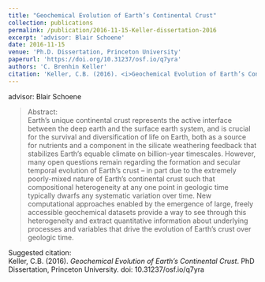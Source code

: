 ```yaml
---
title: "Geochemical Evolution of Earth’s Continental Crust"
collection: publications
permalink: /publication/2016-11-15-Keller-dissertation-2016
excerpt: 'advisor: Blair Schoene'
date: 2016-11-15
venue: 'Ph.D. Dissertation, Princeton University'
paperurl: 'https://doi.org/10.31237/osf.io/q7yra'
authors: 'C. Brenhin Keller'
citation: 'Keller, C.B. (2016). <i>Geochemical Evolution of Earth’s Continental Crust</i>.  PhD Dissertation, Princeton University. doi: 10.31237/osf.io/q7yra'
---
```


advisor: Blair Schoene

>Abstract: <br/>Earth’s unique continental crust represents the active interface between the deep earth and the surface earth system, and is crucial for the survival and diversification of life on Earth, both as a source for nutrients and a component in the silicate weathering feedback that stabilizes Earth’s equable climate on billion-year timescales. However, many open questions remain regarding the formation and secular temporal evolution of Earth’s crust – in part due to the extremely poorly-mixed nature of Earth’s continental crust such that compositional heterogeneity at any one point in geologic time typically dwarfs any systematic variation over time. New computational approaches enabled by the emergence of large, freely accessible geochemical datasets provide a way to see through this heterogeneity and extract quantitative information about underlying processes and variables that drive the evolution of Earth’s crust over geologic time.

Suggested citation: <br/>Keller, C.B. (2016). <i>Geochemical Evolution of Earth’s Continental Crust</i>.  PhD Dissertation, Princeton University. doi: 10.31237/osf.io/q7yra